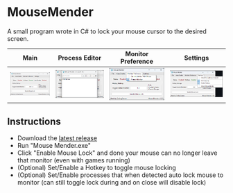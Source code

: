 # MouseMender
A small program wrote in C# to lock your mouse cursor to the desired screen.

| Main | Process Editor | Monitor Preference | Settings |
| :----: | :----: | :----: | :----: |
| ![Main Screenshot](Screenshots/Screenshot-1.png) | ![Process Editor Screenshot](Screenshots/Screenshot-2.png) | ![Monitor Preference Screenshot](Screenshots/Screenshot-3.png) | ![Settings Screenshot](Screenshots/Screenshot-4.png) |

## Instructions
- Download the [latest release](https://github.com/TheCodingCarson/MouseMender/releases)
- Run "Mouse Mender.exe"
- Click "Enable Mouse Lock" and done your mouse can no longer leave that monitor (even with games running)
- (Optional) Set/Enable a Hotkey to toggle mouse locking
- (Optional) Set/Enable processes that when detected auto lock mouse to monitor (can still toggle lock during and on close will disable lock)